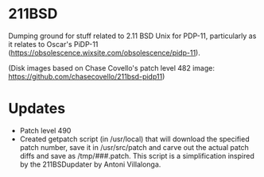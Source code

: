 # 211BSD
Dumping ground for stuff related to 2.11 BSD Unix for PDP-11, particularly as it relates to Oscar's PiDP-11 (https://obsolescence.wixsite.com/obsolescence/pidp-11).

(Disk images based on Chase Covello's patch level 482 image: https://github.com/chasecovello/211bsd-pidp11)

# Updates
- Patch level 490
- Created getpatch script (in /usr/local) that will download the specified patch number, save it in /usr/src/patch and carve out the actual patch diffs and save as /tmp/###.patch. This script is a simplification inspired by the 211BSDupdater by Antoni Villalonga.
